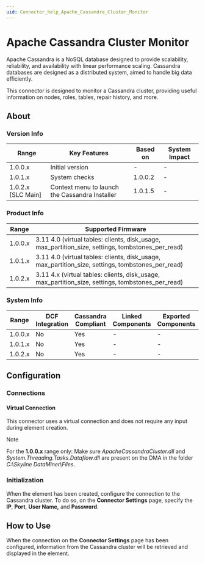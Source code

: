 ```yaml
---
uid: Connector_help_Apache_Cassandra_Cluster_Monitor
---
```


# Apache Cassandra Cluster Monitor

Apache Cassandra is a NoSQL database designed to provide scalability, reliability, and availability with linear performance scaling. Cassandra databases are designed as a distributed system, aimed to handle big data efficiently.

This connector is designed to monitor a Cassandra cluster, providing useful information on nodes, roles, tables, repair history, and more.

## About

### Version Info

| Range                | Key Features                                   | Based on     | System Impact     |
|----------------------|------------------------------------------------|--------------|-------------------|
| 1.0.0.x              | Initial version                                | -            | -                 |
| 1.0.1.x              | System checks                                  | 1.0.0.2      | -                 |
| 1.0.2.x [SLC Main]   | Context menu to launch the Cassandra Installer | 1.0.1.5      | -                 |

### Product Info

| Range     | Supported Firmware                                                                                |
|-----------|---------------------------------------------------------------------------------------------------|
| 1.0.0.x   | 3.11 4.0 (virtual tables: clients, disk_usage, max_partition_size, settings, tombstones_per_read) |
| 1.0.1.x   | 3.11 4.0 (virtual tables: clients, disk_usage, max_partition_size, settings, tombstones_per_read) |
| 1.0.2.x   | 3.11 4.x (virtual tables: clients, disk_usage, max_partition_size, settings, tombstones_per_read) |

### System Info

| Range     | DCF Integration     | Cassandra Compliant     | Linked Components     | Exported Components     |
|-----------|---------------------|-------------------------|-----------------------|-------------------------|
| 1.0.0.x   | No                  | Yes                     | -                     | -                       |
| 1.0.1.x   | No                  | Yes                     | -                     | -                       |
| 1.0.2.x   | No                  | Yes                     | -                     | -                       |

## Configuration

### Connections

#### Virtual Connection

This connector uses a virtual connection and does not require any input during element creation.

> [!NOTE]
> For the **1.0.0.x** range only: Make sure *ApacheCassandraCluster.dll* and *System.Threading.Tasks.Dataflow.dll* are present on the DMA in the folder *C:\Skyline DataMiner\Files*.

### Initialization

When the element has been created, configure the connection to the Cassandra cluster. To do so, on the **Connector Settings** page, specify the **IP**, **Port**, **User Name,** and **Password**.

## How to Use

When the connection on the **Connector Settings** page has been configured, information from the Cassandra cluster will be retrieved and displayed in the element.
